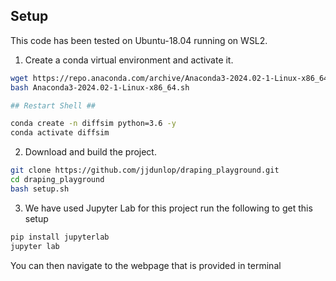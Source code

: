 ## Setup
This code has been tested on Ubuntu-18.04 running on WSL2.

1. Create a conda virtual environment and activate it.
```bash
wget https://repo.anaconda.com/archive/Anaconda3-2024.02-1-Linux-x86_64.sh
bash Anaconda3-2024.02-1-Linux-x86_64.sh

## Restart Shell ##

conda create -n diffsim python=3.6 -y
conda activate diffsim
```
2. Download and build the project.
```bash
git clone https://github.com/jjdunlop/draping_playground.git
cd draping_playground
bash setup.sh
```
3. We have used Jupyter Lab for this project run the following to get this setup
```bash
pip install jupyterlab
jupyter lab
```
You can then navigate to the webpage that is provided in terminal
